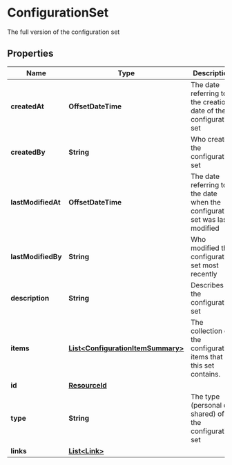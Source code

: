 

# ConfigurationSet

The full version of the configuration set

## Properties

| Name | Type | Description | Notes |
|------------ | ------------- | ------------- | -------------|
|**createdAt** | **OffsetDateTime** | The date referring to the creation date of the configuration set |  |
|**createdBy** | **String** | Who created the configuration set |  |
|**lastModifiedAt** | **OffsetDateTime** | The date referring to the date when the configuration set was last modified |  |
|**lastModifiedBy** | **String** | Who modified the configuration set most recently |  |
|**description** | **String** | Describes the configuration set |  [optional] |
|**items** | [**List&lt;ConfigurationItemSummary&gt;**](ConfigurationItemSummary.md) | The collection of the configuration items that this set contains. |  [optional] |
|**id** | [**ResourceId**](ResourceId.md) |  |  |
|**type** | **String** | The type (personal or shared) of the configuration set |  |
|**links** | [**List&lt;Link&gt;**](Link.md) |  |  [optional] |



